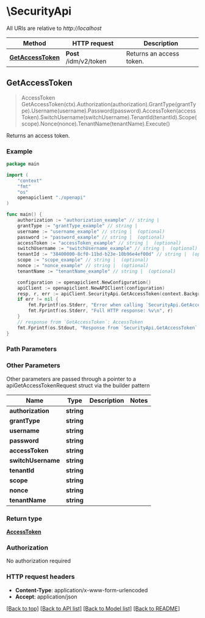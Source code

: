 # \SecurityApi

All URIs are relative to *http://localhost*

Method | HTTP request | Description
------------- | ------------- | -------------
[**GetAccessToken**](SecurityApi.md#GetAccessToken) | **Post** /idm/v2/token | Returns an access token.



## GetAccessToken

> AccessToken GetAccessToken(ctx).Authorization(authorization).GrantType(grantType).Username(username).Password(password).AccessToken(accessToken).SwitchUsername(switchUsername).TenantId(tenantId).Scope(scope).Nonce(nonce).TenantName(tenantName).Execute()

Returns an access token.

### Example

```go
package main

import (
    "context"
    "fmt"
    "os"
    openapiclient "./openapi"
)

func main() {
    authorization := "authorization_example" // string | 
    grantType := "grantType_example" // string | 
    username := "username_example" // string |  (optional)
    password := "password_example" // string |  (optional)
    accessToken := "accessToken_example" // string |  (optional)
    switchUsername := "switchUsername_example" // string |  (optional)
    tenantId := "38400000-8cf0-11bd-b23e-10b96e4ef00d" // string |  (optional)
    scope := "scope_example" // string |  (optional)
    nonce := "nonce_example" // string |  (optional)
    tenantName := "tenantName_example" // string |  (optional)

    configuration := openapiclient.NewConfiguration()
    apiClient := openapiclient.NewAPIClient(configuration)
    resp, r, err := apiClient.SecurityApi.GetAccessToken(context.Background()).Authorization(authorization).GrantType(grantType).Username(username).Password(password).AccessToken(accessToken).SwitchUsername(switchUsername).TenantId(tenantId).Scope(scope).Nonce(nonce).TenantName(tenantName).Execute()
    if err != nil {
        fmt.Fprintf(os.Stderr, "Error when calling `SecurityApi.GetAccessToken``: %v\n", err)
        fmt.Fprintf(os.Stderr, "Full HTTP response: %v\n", r)
    }
    // response from `GetAccessToken`: AccessToken
    fmt.Fprintf(os.Stdout, "Response from `SecurityApi.GetAccessToken`: %v\n", resp)
}
```

### Path Parameters



### Other Parameters

Other parameters are passed through a pointer to a apiGetAccessTokenRequest struct via the builder pattern


Name | Type | Description  | Notes
------------- | ------------- | ------------- | -------------
 **authorization** | **string** |  | 
 **grantType** | **string** |  | 
 **username** | **string** |  | 
 **password** | **string** |  | 
 **accessToken** | **string** |  | 
 **switchUsername** | **string** |  | 
 **tenantId** | **string** |  | 
 **scope** | **string** |  | 
 **nonce** | **string** |  | 
 **tenantName** | **string** |  | 

### Return type

[**AccessToken**](AccessToken.md)

### Authorization

No authorization required

### HTTP request headers

- **Content-Type**: application/x-www-form-urlencoded
- **Accept**: application/json

[[Back to top]](#) [[Back to API list]](../README.md#documentation-for-api-endpoints)
[[Back to Model list]](../README.md#documentation-for-models)
[[Back to README]](../README.md)


